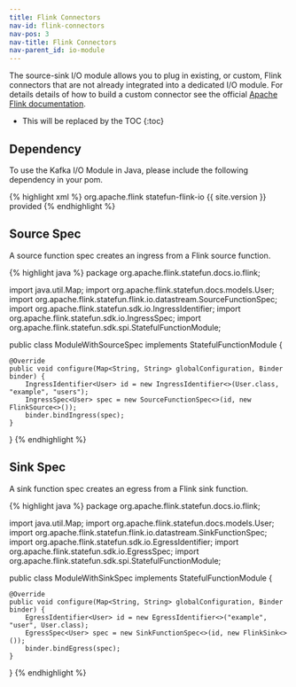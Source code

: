 ```yaml
---
title: Flink Connectors
nav-id: flink-connectors
nav-pos: 3
nav-title: Flink Connectors
nav-parent_id: io-module
---
```

<!--
Licensed to the Apache Software Foundation (ASF) under one
or more contributor license agreements.  See the NOTICE file
distributed with this work for additional information
regarding copyright ownership.  The ASF licenses this file
to you under the Apache License, Version 2.0 (the
"License"); you may not use this file except in compliance
with the License.  You may obtain a copy of the License at

  http://www.apache.org/licenses/LICENSE-2.0

Unless required by applicable law or agreed to in writing,
software distributed under the License is distributed on an
"AS IS" BASIS, WITHOUT WARRANTIES OR CONDITIONS OF ANY
KIND, either express or implied.  See the License for the
specific language governing permissions and limitations
under the License.
-->


The source-sink I/O module allows you to plug in existing, or custom, Flink connectors that are not already integrated into a dedicated I/O module.
For details details of how to build a custom connector see the official [Apache Flink documentation](https://ci.apache.org/projects/flink/flink-docs-stable).

* This will be replaced by the TOC
{:toc}

## Dependency

To use the Kafka I/O Module in Java, please include the following dependency in your pom.

{% highlight xml %}
<dependency>
    <groupId>org.apache.flink</groupId>
    <artifactId>statefun-flink-io</artifactId>
    <version>{{ site.version }}</version>
    <scope>provided</scope>
</dependency>
{% endhighlight %}

## Source Spec

A source function spec creates an ingress from a Flink source function.

{% highlight java %}
package org.apache.flink.statefun.docs.io.flink;

import java.util.Map;
import org.apache.flink.statefun.docs.models.User;
import org.apache.flink.statefun.flink.io.datastream.SourceFunctionSpec;
import org.apache.flink.statefun.sdk.io.IngressIdentifier;
import org.apache.flink.statefun.sdk.io.IngressSpec;
import org.apache.flink.statefun.sdk.spi.StatefulFunctionModule;

public class ModuleWithSourceSpec implements StatefulFunctionModule {

    @Override
    public void configure(Map<String, String> globalConfiguration, Binder binder) {
        IngressIdentifier<User> id = new IngressIdentifier<>(User.class, "example", "users");
        IngressSpec<User> spec = new SourceFunctionSpec<>(id, new FlinkSource<>());
        binder.bindIngress(spec);
    }
}
{% endhighlight %}

## Sink Spec

A sink function spec creates an egress from a Flink sink function.

{% highlight java %}
package org.apache.flink.statefun.docs.io.flink;

import java.util.Map;
import org.apache.flink.statefun.docs.models.User;
import org.apache.flink.statefun.flink.io.datastream.SinkFunctionSpec;
import org.apache.flink.statefun.sdk.io.EgressIdentifier;
import org.apache.flink.statefun.sdk.io.EgressSpec;
import org.apache.flink.statefun.sdk.spi.StatefulFunctionModule;

public class ModuleWithSinkSpec implements StatefulFunctionModule {

    @Override
    public void configure(Map<String, String> globalConfiguration, Binder binder) {
        EgressIdentifier<User> id = new EgressIdentifier<>("example", "user", User.class);
        EgressSpec<User> spec = new SinkFunctionSpec<>(id, new FlinkSink<>());
        binder.bindEgress(spec);
    }
}
{% endhighlight %}